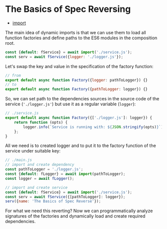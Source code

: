 # The Basics of Spec Reversing

* [import](../import/README.md)

The main idea of dynamic imports is that we can use them to load all function factories and define paths to the ES6
modules in the composition root.

```javascript
const {default: fService} = await import('./service.js');
const serv = await fService({logger: './logger.js'});
```

Let's swap the key and value in the specification of the factory function:

```javascript
// from
export default async function Factory({logger: pathToLogger}) {}
// to
export default async function Factory({pathToLogger: logger}) {}
```

So, we can set path to the dependencies sources in the source code of the service (`'./logger.js'`) but use it as a
regular variable (`logger`):

```javascript
// ./service.js
export default async function Factory({['./logger.js']: logger}) {
    return function (opts) {
        logger.info(`Service is running with: ${JSON.stringify(opts)}`);
    };
}
```

All we need is to created logger and to put it to the factory function of the service under suitable key:

```javascript
// ./main.js
// import and create dependency
const pathToLogger = './logger.js';
const {default: fLogger} = await import(pathToLogger);
const logger = await fLogger();

// import and create service
const {default: fService} = await import('./service.js');
const serv = await fService({[pathToLogger]: logger});
serv({name: 'The Basics of Spec Reverse'});
```

For what we need this reverting? Now we can programmatically analyze signatures of the factories and dynamically load
and create required dependencies. 